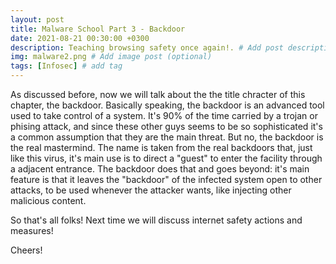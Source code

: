 ```yaml
---
layout: post
title: Malware School Part 3 - Backdoor
date: 2021-08-21 00:30:00 +0300
description: Teaching browsing safety once again!. # Add post description (optional)
img: malware2.png # Add image post (optional)
tags: [Infosec] # add tag
---
```



As discussed before, now we will talk about the the title chracter of this chapter, the backdoor. Basically speaking, the backdoor is an advanced tool used to take control of a system. It's 90% of the time carried by a trojan or phising attack, and since these other guys seems to be so sophisticated
it's a common assumption that they are the main threat. But no, the backdoor is the real mastermind. The name is taken from the real backdoors that,
just like this virus, it's main use is to direct a "guest" to enter the facility through a adjacent entrance. The backdoor does that and goes beyond:
it's main feature is that it leaves the "backdoor" of the infected system open to other attacks, to be used whenever the attacker wants, like injecting other malicious content.

So that's all folks! Next time we will discuss internet safety actions and measures! 


Cheers!
